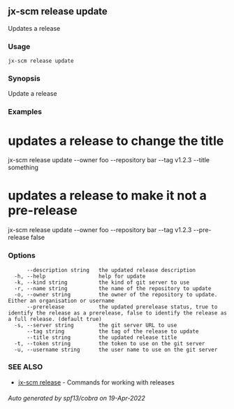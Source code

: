 ## jx-scm release update

Updates a release

### Usage

```
jx-scm release update
```

### Synopsis

Update a release

### Examples

  # updates a release to change the title
  jx-scm release update --owner foo --repository bar --tag v1.2.3 --title something
  
  # updates a release to make it not a pre-release
  jx-scm release update --owner foo --repository bar --tag v1.2.3 --pre-release false

### Options

```
      --description string   the updated release description
  -h, --help                 help for update
  -k, --kind string          the kind of git server to use
  -r, --name string          the name of the repository to update
  -o, --owner string         the owner of the repository to update. Either an organisation or username
      --prerelease           the updated prerelease status, true to identify the release as a prerelease, false to identify the release as a full release. (default true)
  -s, --server string        the git server URL to use
      --tag string           the tag of the release to update
      --title string         the updated release title
  -t, --token string         the token to use on the git server
  -u, --username string      the user name to use on the git server
```

### SEE ALSO

* [jx-scm release](jx-scm_release.md)	 - Commands for working with releases

###### Auto generated by spf13/cobra on 19-Apr-2022
